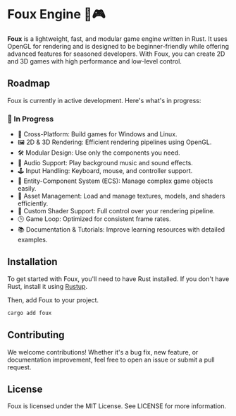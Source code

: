 # Foux Engine 🦀🎮
**Foux** is a lightweight, fast, and modular game engine written in Rust. It uses OpenGL for rendering 
and is designed to be beginner-friendly while offering advanced features for seasoned developers. 
With Foux, you can create 2D and 3D games with high performance and low-level control.

## Roadmap
Foux is currently in active development. Here's what's in progress:

### 🚧 In Progress
 - 🌟 Cross-Platform: Build games for Windows and Linux.
 - 🖼️ 2D & 3D Rendering: Efficient rendering pipelines using OpenGL.
 - 🛠️ Modular Design: Use only the components you need.
 - 🎵 Audio Support: Play background music and sound effects.
 - 🕹️ Input Handling: Keyboard, mouse, and controller support.
 - 🏃 Entity-Component System (ECS): Manage complex game objects easily.
 - 🔄 Asset Management: Load and manage textures, models, and shaders efficiently.
 - 🌌 Custom Shader Support: Full control over your rendering pipeline.
 - 🕒 Game Loop: Optimized for consistent frame rates.
 - 📚 Documentation & Tutorials: Improve learning resources with detailed examples.

## Installation
To get started with Foux, you'll need to have Rust installed. 
If you don't have Rust, install it using [Rustup](https://rustup.rs/).

Then, add Foux to your project.
```bash
cargo add foux
```

## Contributing
We welcome contributions! Whether it's a bug fix, new feature, or documentation improvement, 
feel free to open an issue or submit a pull request.

## License
Foux is licensed under the MIT License. See LICENSE for more information.
